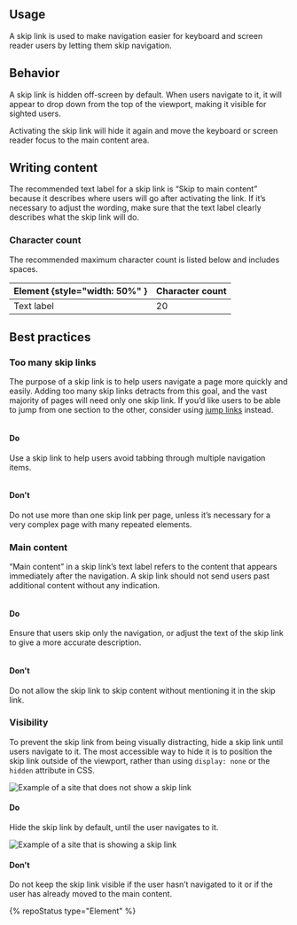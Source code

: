## Usage

A skip link is used to make navigation easier for keyboard and screen reader users by letting them skip navigation.

## Behavior

A skip link is hidden off-screen by default. When users navigate to it, it will appear to drop down from the top of the viewport, making it visible for sighted users. 

Activating the skip link will hide it again and move the keyboard or screen reader focus to the main content area.

## Writing content

The recommended text label for a skip link is “Skip to main content” because it describes where users will go after activating the link. If it’s necessary to adjust the wording, make sure that the text label clearly describes what the skip link will do.

### Character count

The recommended maximum character count is listed below and includes spaces.

| Element {style="width: 50%" } | Character count |
| ----------------------------- | --------------- |
| Text label                    | 20              |

## Best practices

### Too many skip links

The purpose of a skip link is to help users navigate a page more quickly and easily. Adding too many skip links detracts from this goal, and the vast majority of pages will need only one skip link. If you’d like users to be able to jump from one section to the other, consider using <a href="/elements/jump-links/">jump links</a> instead.

<!--NOTE: ADD IMAGES-->
<div class="best-practices-grid">
    <div>
        <img slot="header" src="" alt="">
        <h4 class="correct">Do</h4>
        <p>Use a skip link to help users avoid tabbing through multiple navigation items.</p>
    </div>
    <div>
        <img slot="header" src="" alt="">
        <h4 class="wrong">Don't</h4>
        <p>Do not use more than one skip link per page, unless it’s necessary for a very complex page with many repeated elements.</p>
    </div>
</div>

### Main content

“Main content” in a skip link’s text label refers to the content that appears immediately after the navigation. A skip link should not send users past additional content without any indication.

<!-- Note: Add images-->
<div class="best-practices-grid">
    <div>
        <img slot="header" src="" alt="">
        <h4 class="correct">Do</h4>
        <p>Ensure that users skip only the navigation, or adjust the text of the skip link to give a more accurate description.</p>
    </div>
    <div>
        <img slot="header" src="" alt="">
        <h4 class="wrong">Don't</h4>
        <p>Do not allow the skip link to skip content without mentioning it in the skip link.</p>
    </div>
</div>

### Visibility 

To prevent the skip link from being visually distracting, hide a skip link until users navigate to it. The most accessible way to hide it is to position the skip link outside of the viewport, rather than using `display: none` or the `hidden` attribute in CSS.
<!-- Note: Add images-->
<div class="best-practices-grid">
    <div>
        <img slot="header" src="" alt="Example of a site that does not show a skip link">
        <h4 class="correct">Do</h4>
        <p>Hide the skip link by default, until the user navigates to it.</p>
    </div>
    <div>
        <img slot="header" src="" alt="Example of a site that is showing a skip link">
        <h4 class="wrong">Don't</h4>
        <p>Do not keep the skip link visible if the user hasn’t navigated to it or if the user has already moved to the main content.</p>
    </div>
</div>

{% repoStatus type="Element" %}